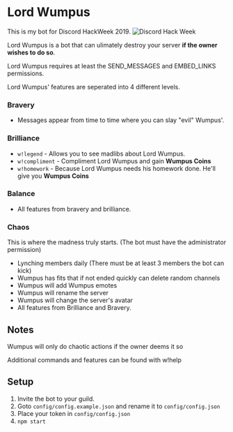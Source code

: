 # Lord Wumpus

This is my bot for Discord HackWeek 2019.
![Discord Hack Week](https://cdn-images-1.medium.com/max/2560/1*lh6NS8hx0pu5mlZeSqnu5w.jpeg)

Lord Wumpus is a bot that can ulimately destroy your server **if the owner wishes to do so**.

Lord Wumpus requires at least the SEND_MESSAGES and EMBED_LINKS permissions.

Lord Wumpus' features are seperated into 4 different levels.

### Bravery

- Messages appear from time to time where you can slay "evil" Wumpus'.

### Brilliance

- `w!legend` - Allows you to see madlibs about Lord Wumpus.
- `w!compliment` - Compliment Lord Wumpus and gain **Wumpus Coins**
- `w!homework` - Because Lord Wumpus needs his homework done. He'll give you **Wumpus Coins**

### Balance

- All features from bravery and brilliance.

### Chaos

This is where the madness truly starts. (The bot must have the administrator permission)

- Lynching members daily (There must be at least 3 members the bot can kick)
- Wumpus has fits that if not ended quickly can delete random channels
- Wumpus will add Wumpus emotes
- Wumpus will rename the server
- Wumpus will change the server's avatar
- All features from Brilliance and Bravery.

## Notes

Wumpus will only do chaotic actions if the owner deems it so

Additional commands and features can be found with w!help

## Setup

1. Invite the bot to your guild.
2. Goto `config/config.example.json` and rename it to `config/config.json`
3. Place your token in `config/config.json`
4. `npm start`